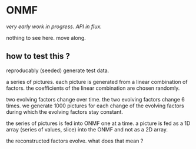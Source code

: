 # ONMF

*very early work in progress. API in flux.*

nothing to see here. move along.

## how to test this ?

reproducably (seeded) generate test data.

a series of pictures.
each picture is generated from a linear combination of factors.
the coefficients of the linear combination are chosen randomly.

two evolving factors change over time.
the two evolving factors change 6 times.
we generate 1000 pictures for each change of the evolving factors
during which the evolving factors stay constant.

the series of pictures is fed into ONMF one at a time.
a picture is fed as a 1D array (series of values, slice) into the ONMF
and not as a 2D array.


the reconstructed factors evolve. what does that mean ?
